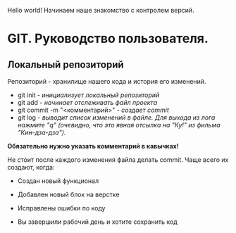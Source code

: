 Hello world! Начинаем наше знакомство с контролем версий.
# GIT. Руководство пользователя.
## Локальный репозиторий
Репозиторий - хранилище нашего кода и история его изменений.
* git init - *инициализует локальный репозиторий*
* git add - *начинает отслеживать файл проекта*
* git commit -m "<комментарий>" - *создает commit* 
* git log - *выводит список изменений в файле. Для выхода из лога нажмите "q" (очевидно, что это явная отсылка на "Ку!" из фильма "Кин-дза-дза").*

**Обязательно нужно указать комментарий в кавычках!**

Не стоит после каждого изменения файла делать commit. Чаще всего их создают, когда:

* Создан новый функционал

* Добавлен новый блок на верстке

* Исправлены ошибки по коду

* Вы завершили рабочий день и хотите сохранить код


 